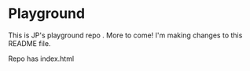 # Playground
This is JP's playground repo . More to come!
I'm making changes to this README file.

Repo has index.html